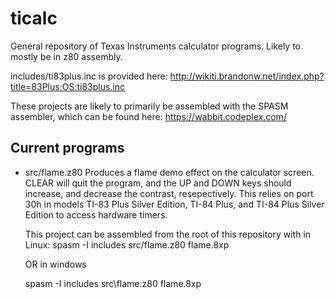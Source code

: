 # ticalc
General repository of Texas Instruments calculator programs. Likely to mostly be in z80 assembly.

includes/ti83plus.inc is provided here: http://wikiti.brandonw.net/index.php?title=83Plus:OS:ti83plus.inc

These projects are likely to primarily be assembled with the SPASM assembler, which can be found here: https://wabbit.codeplex.com/

## Current programs

- src/flame.z80 Produces a flame demo effect on the calculator screen. CLEAR will quit the program, and the UP and DOWN keys should increase, and decrease the contrast, resepectively. This relies on port 30h in models TI-83 Plus Silver Edition, TI-84 Plus, and TI-84 Plus Silver Edition to access hardware timers.

	This project can be assembled from the root of this repository with in Linux: spasm -I includes src/flame.z80 flame.8xp

	OR in windows

	spasm -I includes src\flame.z80 flame.8xp
